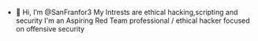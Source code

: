 - 👋 Hi, I’m @SanFranfor3
My Intrests are ethical hacking,scripting and security
I'm an Aspiring Red Team professional / ethical hacker focused on offensive security 

<!---
SanFranfor3/SanFranfor3 is a ✨ special ✨ repository because its `README.md` (this file) appears on your GitHub profile.
You can click the Preview link to take a look at your changes.
--->
